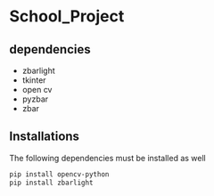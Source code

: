 # School_Project
## dependencies
- zbarlight
- tkinter
- open cv
- pyzbar
- zbar

## Installations
The following dependencies must be installed as well

```bash
pip install opencv-python
pip install zbarlight
```

